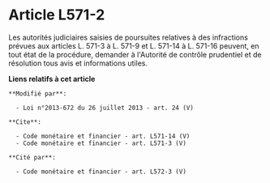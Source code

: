 # Article L571-2

Les autorités judiciaires saisies de poursuites relatives à des infractions prévues aux articles L. 571-3 à L. 571-9 et L.
571-14 à L. 571-16 peuvent, en tout état de la procédure, demander à l'Autorité de contrôle prudentiel et de résolution tous
avis et informations utiles.

**Liens relatifs à cet article**

	**Modifié par**:

	  - Loi n°2013-672 du 26 juillet 2013 - art. 24 (V)

	**Cite**:

	  - Code monétaire et financier - art. L571-14 (V)
	  - Code monétaire et financier - art. L571-3 (V)

	**Cité par**:

	  - Code monétaire et financier - art. L572-3 (V)
